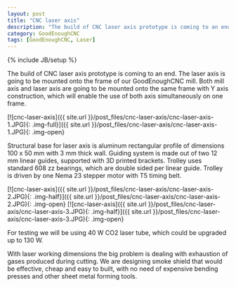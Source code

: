 ```yaml
---
layout: post
title: "CNC laser axis"
description: "The build of CNC laser axis prototype is coming to an end."
category: GoodEnoughCNC
tags: [GoodEnoughCNC, Laser]
---
```

{% include JB/setup %}


The build of CNC laser axis prototype is coming to an end. The laser axis is going to be mounted onto the frame of our GoodEnoughCNC mill. Both mill axis and laser axis are going to be mounted onto the same frame with Y axis construction, which will enable the use of both axis simultaneously on one frame.

[![cnc-laser-axis]({{ site.url }}/post_files/cnc-laser-axis/cnc-laser-axis-1.JPG){: .img-full}]({{ site.url }}/post_files/cnc-laser-axis/cnc-laser-axis-1.JPG){: .img-open}

Structural base for laser axis is aluminum rectangular profile of dimensions 100 x 50 mm with 3 mm thick wall. Guiding system is made out of two 12 mm linear guides, supported with 3D printed brackets. Trolley uses standard 608 zz bearings, which are double sided per linear guide. Trolley is driven by one Nema 23 stepper motor with T5 timing belt. 

[![cnc-laser-axis]({{ site.url }}/post_files/cnc-laser-axis/cnc-laser-axis-2.JPG){: .img-half}]({{ site.url }}/post_files/cnc-laser-axis/cnc-laser-axis-2.JPG){: .img-open}
[![cnc-laser-axis]({{ site.url }}/post_files/cnc-laser-axis/cnc-laser-axis-3.JPG){: .img-half}]({{ site.url }}/post_files/cnc-laser-axis/cnc-laser-axis-3.JPG){: .img-open}

For testing we will be using 40 W CO2 laser tube, which could be upgraded up to 130 W.

With laser working dimensions the big problem is dealing with exhaustion of gases produced during cutting. We are designing smoke shield that would be effective, cheap and easy to built, with no need of expensive bending presses and other sheet metal forming tools.
